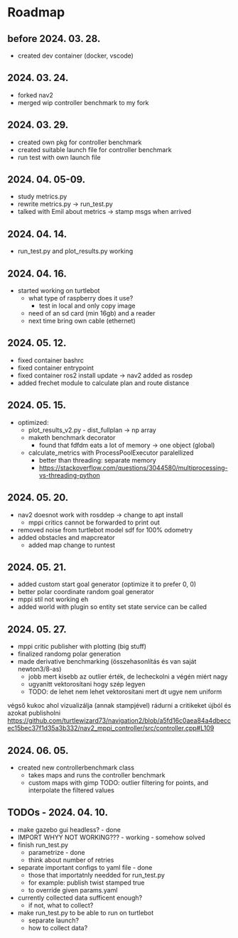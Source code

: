 # Roadmap

## before 2024. 03. 28.
- created dev container (docker, vscode)

## 2024. 03. 24.
- forked nav2
- merged wip controller benchmark to my fork

## 2024. 03. 29.
- created own pkg for controller benchmark
- created suitable launch file for controller benchmark
- run test with own launch file

## 2024. 04. 05-09.
- study metrics.py
- rewrite metrics.py -> run_test.py
- talked with Emil about metrics -> stamp msgs when arrived

## 2024. 04. 14.
- run_test.py and plot_results.py working

## 2024. 04. 16.
- started working on turtlebot
  - what type of raspberry does it use?
    - test in local and only copy image
  - need of an sd card (min 16gb) and a reader
  - next time bring own cable (ethernet)

## 2024. 05. 12.
- fixed container bashrc
- fixed container entrypoint
- fixed container ros2 install update -> nav2 added as rosdep
- added frechet module to calculate plan and route distance

## 2024. 05. 15.
- optimized:
  - plot_results_v2.py - dist_fullplan -> np array
  - maketh benchmark decorator
    - found that fdfdm eats a lot of memory -> one object (global)
  - calculate_metrics with ProcessPoolExecutor paralellized
    - better than threading: separate memory
    - https://stackoverflow.com/questions/3044580/multiprocessing-vs-threading-python

## 2024. 05. 20.
- nav2 doesnot work with rosddep -> change to apt install
  - mppi critics cannot be forwarded to print out
- removed noise from turtlebot model sdf for 100% odometry
- added obstacles and mapcreator
  - added map change to runtest

## 2024. 05. 21.
- added custom start goal generator (optimize it to prefer 0, 0)
- better polar coordinate random goal generator
- mppi stil not working eh
- added world with plugin so entity set state service can be called

## 2024. 05. 27.
- mppi critic publisher with plotting (big stuff)
- finalized randomg polar generation
- made derivative benchmarking (összehasonlítás és van saját newton3/8-as)
  - jobb mert kisebb az outlier érték, de lecheckolni a végén miért nagy
  - ugyanitt vektorosítani hogy szép legyen
  - TODO: de lehet nem lehet vektorosítani mert dt ugye nem uniform


végső kukoc ahol vizualizálja (annak stampjével) rádurni a critikeket újból és azokat publisholni
https://github.com/turtlewizard73/navigation2/blob/a5fd16c0aea84a4dbeccec15bec37f1d35a3b332/nav2_mppi_controller/src/controller.cpp#L109

## 2024. 06. 05.
- created new controllerbenchmark class
  - takes maps and runs the controller benchmark
  - custom maps with gimp
TODO: outlier filtering for points, and interpolate the filtered values

## TODOs - 2024. 04. 10.
- make gazebo gui headless? - done
- IMPORT WHYY NOT WORKING??? - working - somehow solved
- finish run_test.py
  - parametrize - done
  - think about number of retries
- separate important configs to yaml file - done
  - those that importatnly needded for run_test.py
  - for example: publish twist stamped true
  - to override given params.yaml
- currently collected data sufficent enough?
  - if not, what to collect?
- make run_test.py to be able to run on turtlebot
  - separate launch?
  - how to collect data?

